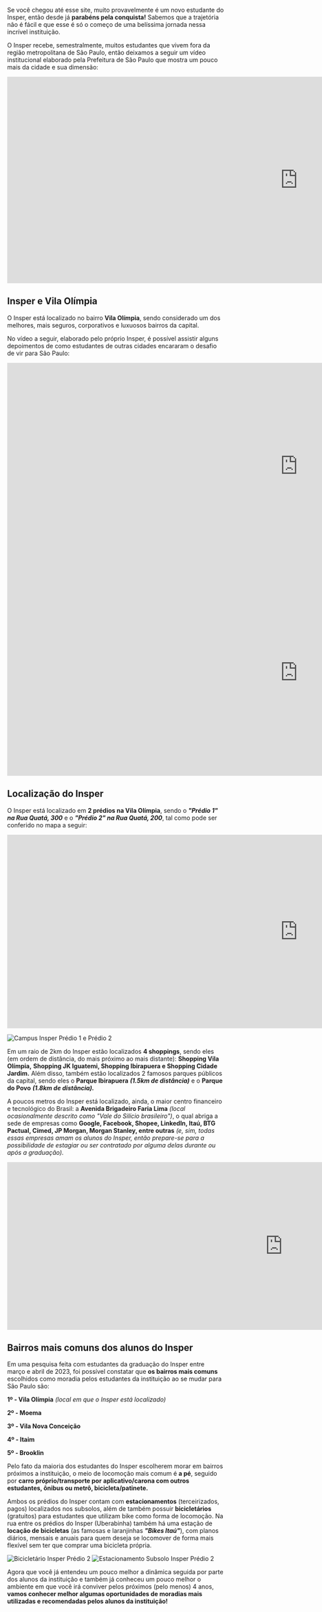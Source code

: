 Se você chegou até esse site, muito provavelmente é um novo estudante do Insper, então desde já **parabéns pela conquista!**
Sabemos que a trajetória não é fácil e que esse é só o começo de uma belíssima jornada nessa incrível instituição.

O Insper recebe, semestralmente, muitos estudantes que vivem fora da região metropolitana de São Paulo, então deixamos a seguir um vídeo institucional
elaborado pela Prefeitura de São Paulo que mostra um pouco mais da cidade e sua dimensão:

<iframe width="1350" height="480" src="https://www.youtube.com/embed/zBwceEnKruA" title="Institucional São Paulo" frameborder="0" allow="accelerometer; autoplay; clipboard-write; encrypted-media; gyroscope; picture-in-picture; web-share" allowfullscreen></iframe>

<!-- ![Sao-Paulo](../images/sao-paulo-sp.png) -->

<!-- > A Amazon Web Services (AWS) é a plataforma de nuvem **mais adotada e mais abrangente do mundo**, oferecendo mais de **200 serviços completos de datacenters em todo o mundo.** Milhões de clientes, incluindo as startups que crescem mais rápido, as maiores empresas e os maiores órgãos governamentais, estão **usando a AWS para reduzir custos, ganhar agilidade e inovar mais rapidamente.** _(Texto extraído do site da AWS)_ -->

## Insper e Vila Olímpia

O Insper está localizado no bairro **Vila Olímpia**, sendo considerado um dos melhores, mais seguros, corporativos e luxuosos bairros da capital.

No vídeo a seguir, elaborado pelo próprio Insper, é possível assistir alguns depoimentos de como estudantes de outras cidades encararam o desafio de vir para São Paulo:

<iframe width="1350" height="480" src="https://www.youtube.com/embed/kJNhxwKNSmY" title="Encare o desafio de estudar em outra cidade | Insper" frameborder="0" allow="accelerometer; autoplay; clipboard-write; encrypted-media; gyroscope; picture-in-picture; web-share" allowfullscreen></iframe>

<iframe width="1350" height="480" src="https://www.youtube.com/embed/oX-nT-Pc8uw" title="YouTube video player" frameborder="0" allow="accelerometer; autoplay; clipboard-write; encrypted-media; gyroscope; picture-in-picture; web-share" allowfullscreen></iframe>

## Localização do Insper

O Insper está localizado em **2 prédios na Vila Olímpia**, sendo o **_"Prédio 1" na Rua Quatá, 300_** e o **_"Prédio 2" na Rua Quatá, 200_**, tal como pode ser conferido no mapa a seguir:

<iframe src="https://www.google.com/maps/embed?pb=!1m18!1m12!1m3!1d7312.475232536842!2d-46.682249074975026!3d-23.595809688663!2m3!1f0!2f0!3f0!3m2!1i1024!2i768!4f13.1!3m3!1m2!1s0x94ce575374b7481f%3A0x50e5aad2656c43ed!2sInsper%20Instituto%20de%20Ensino%20e%20Pesquisa!5e0!3m2!1spt-BR!2sbr!4v1689565982791!5m2!1spt-BR!2sbr" width="1350" height="450" style="border:0;" allowfullscreen="" loading="lazy" referrerpolicy="no-referrer-when-downgrade"></iframe>

![Campus Insper Prédio 1 e Prédio 2](./imagens-condominios/campus-insper-22.png)

Em um raio de 2km do Insper estão localizados **4 shoppings**, sendo eles (em ordem de distância, do mais próximo ao mais distante): **Shopping Vila Olímpia,**
**Shopping JK Iguatemi, Shopping Ibirapuera e Shopping Cidade Jardim.** Além disso, também estão localizados 2 famosos parques públicos da capital, sendo eles o
**Parque Ibirapuera** **_(1.5km de distância)_** e o **Parque do Povo** **_(1.8km de distância)._**

A poucos metros do Insper está localizado, ainda, o maior centro financeiro e tecnológico do Brasil: a **Avenida Brigadeiro Faria Lima** _(local ocasionalmente descrito como "Vale do Silício brasileiro")_, o qual abriga a sede de empresas como **Google, Facebook, Shopee, LinkedIn, Itaú, BTG Pactual, Cimed, JP Morgan, Morgan Stanley, entre outras** _(e, sim, todas essas empresas amam os alunos do Insper, então prepare-se para a possibilidade de estagiar ou ser contratado por alguma delas durante ou após a graduação)._

<iframe width="1280" height="390" src="https://www.youtube.com/embed/1sDU1y7KQ64" title="YouTube video player" frameborder="0" allow="accelerometer; autoplay; clipboard-write; encrypted-media; gyroscope; picture-in-picture; web-share" allowfullscreen></iframe>

## Bairros mais comuns dos alunos do Insper

Em uma pesquisa feita com estudantes da graduação do Insper entre março e abril de 2023, foi possível constatar que **os bairros mais comuns** escolhidos como moradia pelos estudantes
da instituição ao se mudar para São Paulo são:

**1º - Vila Olímpia** _(local em que o Insper está localizado)_

**2º - Moema**

**3º - Vila Nova Conceição**

**4º - Itaim**

**5º - Brooklin**

Pelo fato da maioria dos estudantes do Insper escolherem morar em bairros próximos a instituição, o meio de locomoção mais comum é **a pé**, seguido por **carro próprio/transporte por** **aplicativo/carona com outros estudantes, ônibus ou metrô, bicicleta/patinete.**

Ambos os prédios do Insper contam com **estacionamentos** (terceirizados, pagos) localizados nos subsolos, além de também possuir **bicicletários** (gratuitos) para estudantes que utilizam bike como forma de locomoção. Na rua entre os prédios do Insper (Uberabinha) também há uma estação de **locação de bicicletas** (as famosas e laranjinhas **_"Bikes Itaú"_**), com planos diários, mensais e anuais para quem deseja se locomover de forma mais flexível sem ter que comprar uma bicicleta própria.

![Bicicletário Insper Prédio 2](./imagens-condominios/bicicletario-insper.png)
![Estacionamento Subsolo Insper Prédio 2](./imagens-condominios/estacionamento-subsolo-insper.png)

Agora que você já entendeu um pouco melhor a dinâmica seguida por parte dos alunos da instituição e também já conheceu um pouco melhor o ambiente em que você irá conviver pelos próximos (pelo menos) 4 anos, **vamos conhecer melhor algumas oportunidades de moradias mais utilizadas e recomendadas pelos alunos da instituição!**

<!-- After you've [installed] Material for MkDocs, you can bootstrap your project
documentation using the `mkdocs` executable. Go to the directory where you want
your project to be located and enter:

```
mkdocs new .
```

Alternatively, if you're running Material for MkDocs from within Docker, use:

=== "Unix, Powershell"

    ```
    docker run --rm -it -v ${PWD}:/docs squidfunk/mkdocs-material new .
    ```

=== "Windows"

    ```
    docker run --rm -it -v "%cd%":/docs squidfunk/mkdocs-material new .
    ```

This will create the following structure:

``` { .sh .no-copy }
.
├─ docs/
│  └─ index.md
└─ mkdocs.yml
```

  [installed]: getting-started.md

## Configuration

### Minimal configuration

Simply add the following lines to `mkdocs.yml` to enable the theme:

``` yaml
theme:
  name: material
```

  [installation methods]: getting-started.md#installation

???+ tip "Recommended: [configuration validation and auto-complete]"

    In order to minimize friction and maximize productivity, Material for MkDocs
    provides its own [schema.json][^1] for `mkdocs.yml`. If your editor supports
    YAML schema validation, it's definitely recommended to set it up:

    === "Visual Studio Code"

        1.  Install [`vscode-yaml`][vscode-yaml] for YAML language support.
        2.  Add the schema under the `yaml.schemas` key in your user or
            workspace [`settings.json`][settings.json]:

            ``` json
            {
              "yaml.schemas": {
                "https://squidfunk.github.io/mkdocs-material/schema.json": "mkdocs.yml"
              },
              "yaml.customTags": [ // (1)!
                "!ENV scalar",
                "!ENV sequence",
                "tag:yaml.org,2002:python/name:materialx.emoji.to_svg",
                "tag:yaml.org,2002:python/name:materialx.emoji.twemoji",
                "tag:yaml.org,2002:python/name:pymdownx.superfences.fence_code_format"
              ]
            }
            ```

            1.  This setting is necessary if you plan to use [icons and emojis],
                or Visual Studio Code will show errors on certain lines.

    === "Other"

        1.  Ensure your editor of choice has support for YAML schema validation.
        2.  Add the following lines at the top of `mkdocs.yml`:

            ``` yaml
            # yaml-language-server: $schema=https://squidfunk.github.io/mkdocs-material/schema.json
            ```

  [^1]:
    If you're a MkDocs plugin or Markdown extension author and your project
    works with Material for MkDocs, you're very much invited to contribute a
    schema for your [extension] or [plugin] as part of a pull request on GitHub.
    If you already have a schema defined, or wish to self-host your schema to
    reduce duplication, you can add it via [$ref].

  [configuration validation and auto-complete]: https://twitter.com/squidfunk/status/1487746003692400642
  [schema.json]: schema.json
  [vscode-yaml]: https://marketplace.visualstudio.com/items?itemName=redhat.vscode-yaml
  [settings.json]: https://code.visualstudio.com/docs/getstarted/settings
  [extension]: https://github.com/squidfunk/mkdocs-material/tree/master/docs/schema/extensions
  [plugin]: https://github.com/squidfunk/mkdocs-material/tree/master/docs/schema/plugins
  [$ref]: https://json-schema.org/understanding-json-schema/structuring.html#ref
  [icons and emojis]: reference/icons-emojis.md

### Advanced configuration

Material for MkDocs comes with many configuration options. The setup section
explains in great detail how to configure and customize colors, fonts, icons
and much more:

<div class="mdx-columns" markdown>

- [Changing the colors]
- [Changing the fonts]
- [Changing the language]
- [Changing the logo and icons]
- [Ensuring data privacy]
- [Setting up navigation]
- [Setting up site search]
- [Setting up site analytics]
- [Setting up social cards]
- [Setting up a blog]
- [Setting up tags]
- [Setting up versioning]
- [Setting up the header]
- [Setting up the footer]
- [Adding a git repository]
- [Adding a comment system]
- [Building an optimized site]
- [Building for offline usage]

</div>

Furthermore, see the list of supported [Markdown extensions] that are natively
integrated with Material for MkDocs, delivering an unprecedented low-effort
technical writing experience.

  [Changing the colors]: setup/changing-the-colors.md
  [Changing the fonts]: setup/changing-the-fonts.md
  [Changing the language]: setup/changing-the-language.md
  [Changing the logo and icons]: setup/changing-the-logo-and-icons.md
  [Ensuring data privacy]: setup/ensuring-data-privacy.md
  [Setting up navigation]: setup/setting-up-navigation.md
  [Setting up site search]: setup/setting-up-site-search.md
  [Setting up site analytics]: setup/setting-up-site-analytics.md
  [Setting up social cards]: setup/setting-up-social-cards.md
  [Setting up a blog]: setup/setting-up-a-blog.md
  [Setting up tags]: setup/setting-up-tags.md
  [Setting up versioning]: setup/setting-up-versioning.md
  [Setting up the header]: setup/setting-up-the-header.md
  [Setting up the footer]: setup/setting-up-the-footer.md
  [Adding a git repository]: setup/adding-a-git-repository.md
  [Adding a comment system]: setup/adding-a-comment-system.md
  [Building for offline usage]: setup/building-for-offline-usage.md
  [Building an optimized site]: setup/building-an-optimized-site.md
  [Markdown extensions]: setup/extensions/index.md

## Previewing as you write

MkDocs includes a live preview server, so you can preview your changes as you
write your documentation. The server will automatically rebuild the site upon
saving. Start it with:

``` sh
mkdocs serve # (1)!
```

1.  If you have a large documentation project, it might take minutes until
    MkDocs has rebuilt all pages for you to preview. If you're only interested
    in the current page, the [`--dirtyreload`][--dirtyreload] flag will make
    rebuilds much faster:

    ```
    mkdocs serve --dirtyreload
    ```

If you're running Material for MkDocs from within Docker, use:

=== "Unix, Powershell"

    ```
    docker run --rm -it -p 8000:8000 -v ${PWD}:/docs squidfunk/mkdocs-material
    ```

=== "Windows"

    ```
    docker run --rm -it -p 8000:8000 -v "%cd%":/docs squidfunk/mkdocs-material
    ```

Point your browser to [localhost:8000][live preview] and you should see:

[![Creating your site]][Creating your site]

  [--dirtyreload]: https://www.mkdocs.org/about/release-notes/#support-for-dirty-builds-990
  [live preview]: http://localhost:8000
  [Creating your site]: assets/screenshots/creating-your-site.png

## Building your site

When you're finished editing, you can build a static site from your Markdown
files with:

```
mkdocs build
```

If you're running Material for MkDocs from within Docker, use:

=== "Unix, Powershell"

    ```
    docker run --rm -it -v ${PWD}:/docs squidfunk/mkdocs-material build
    ```

=== "Windows"

    ```
    docker run --rm -it -v "%cd%":/docs squidfunk/mkdocs-material build
    ```

The contents of this directory make up your project documentation. There's no
need for operating a database or server, as it is completely self-contained.
The site can be hosted on [GitHub Pages], [GitLab Pages], a CDN of your choice
or your private web space.

  [GitHub Pages]: publishing-your-site.md#github-pages
  [GitLab pages]: publishing-your-site.md#gitlab-pages -->
